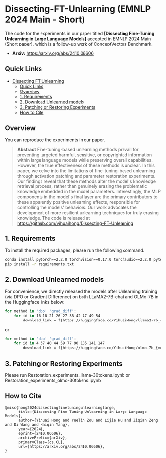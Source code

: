 # Dissecting-FT-Unlearning (EMNLP 2024 Main - Short)

The code for the experiments in our paper titled **[Dissecting Fine-Tuning Unlearning in Large Language Models]** accepted in EMNLP 2024 Main (Short paper), which is a follow-up work of [ConceptVectors Benchmark](https://arxiv.org/pdf/2406.11614).

* **Arxiv:** https://arxiv.org/abs/2410.06606




## Quick Links
- [Dissecting FT Unlearning](#Dissecting-FT-Unlearning)
  - [Quick Links](#quick-links)
  - [Overview](#overview)
  - [1. Requirements](#1-requirements)
  - [2. Download Unlearned models](#2-Download-Unlearned-models)
  - [3. Patching or Restoring Experiments](#3-Patching-or-Restoring-Experiments)
  - [How to Cite](#how-to-cite)

## Overview
You can reproduce the experiments in our paper.

> **Abstract**
> Fine-tuning-based unlearning methods prevail for preventing targeted harmful, sensitive, or copyrighted information within large language models while preserving overall capabilities. However, the true effectiveness of these methods is unclear.  In this paper, we delve into the limitations of fine-tuning-based unlearning through activation patching and parameter restoration experiments. Our findings reveal that these methods alter the model's knowledge retrieval process, rather than genuinely erasing the problematic knowledge embedded in the model parameters. Interestingly, the MLP components in the model's final layer are the primary contributors to these apparently positive unlearning effects, responsible for controlling the models' behaviors. Our work advocates the development of more resilient unlearning techniques for truly erasing knowledge. The code is released at https://github.com/yihuaihong/Dissecting-FT-Unlearning


## 1. Requirements
To install the required packages, please run the following command.
```sh
conda install pytorch==2.2.0 torchvision==0.17.0 torchaudio==2.2.0 pytorch-cuda=11.8 -c pytorch -c nvidia
pip install -r requirements.txt
```

## 2. Download Unlearned models 

For convenience, we directly released the models after Unlearning training (via DPO or Gradient Difference) on both LLaMA2-7B-chat and OLMo-7B in the Huggingface links below:

```sh
for method in 'dpo' 'grad_diff':
    for id in 16 18 21 26 27 38 42 47 49 54
        download_link = f{https://huggingface.co/YihuaiHong/llama2-7b_{method}_unlearn_on_id_{id}_concept}
```

or

```sh
for method in 'dpo' 'grad_diff':
    for id in 4 37 40 44 59 77 90 105 141 147
        download_link = f{https://huggingface.co/YihuaiHong/olmo-7b_{method}_unlearn_on_id_{id}_concept}
```


## 3. Patching or Restoring Experiments

Please run Restoration_experiments_llama-30tokens.ipynb or Restoration_experiments_olmo-30tokens.ipynb



## How to Cite
```
@misc{hong2024dissectingfinetuningunlearninglarge,
      title={Dissecting Fine-Tuning Unlearning in Large Language Models}, 
      author={Yihuai Hong and Yuelin Zou and Lijie Hu and Ziqian Zeng and Di Wang and Haiqin Yang},
      year={2024},
      eprint={2410.06606},
      archivePrefix={arXiv},
      primaryClass={cs.CL},
      url={https://arxiv.org/abs/2410.06606}, 
}
```
